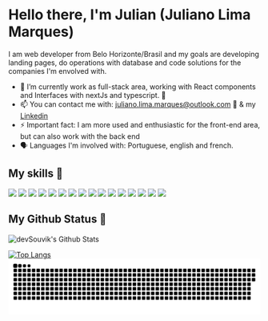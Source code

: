 # Hello there, I'm Julian (Juliano Lima Marques)

 I am web developer from Belo Horizonte/Brasil and my goals are developing landing pages, do operations with database and code solutions for the companies I'm envolved with.

- 🌱 I’m currently work as full-stack area, working with React components and Interfaces with nextJs and typescript. 💼
- 📫 You can contact me with: [juliano.lima.marques@outlook.com](mailto:juliano.lima.marques@outlook.com) 📧 & my [Linkedin](https://www.linkedin.com/in/juliano-marques-2195651b4/) 
- ⚡ Important fact: I am more used and enthusiastic for the front-end area, but can also work with the back end 
- 🗣️ Languages I'm involved with: Portuguese, english and french.

## My skills 🚀

![](https://img.shields.io/badge/HTML5-E34F26?style=for-the-badge&logo=html5&logoColor=white)
![](https://img.shields.io/badge/JavaScript-F7DF1E?style=for-the-badge&logo=javascript&logoColor=black)
![](https://img.shields.io/badge/CSS3-1572B6?style=for-the-badge&logo=css3&logoColor=white)
![](https://img.shields.io/badge/NextJS-000?style=for-the-badge&logo=Next.js&logoColor=white)
![](https://img.shields.io/badge/React-20232A?style=for-the-badge&logo=react&logoColor=61DAFB)
![](https://img.shields.io/badge/Bootstrap-563D7C?style=for-the-badge&logo=bootstrap&logoColor=white)
![](https://img.shields.io/badge/Material--UI-0081CB?style=for-the-badge&logo=material-ui&logoColor=white)
![](https://img.shields.io/badge/TypeScript-0081CB?style=for-the-badge&logo=typescript&logoColor=white)
![](https://img.shields.io/badge/figma-0AC97F?style=for-the-badge&logo=figma&logoColor=white)
![](https://img.shields.io/badge/%F0%9F%92%85%20Styled_Components&Icons-pink?style=for-the-badge)
![](https://img.shields.io/badge/python-3670A0?style=for-the-badge&logo=python&logoColor=ffdd54)
![](https://img.shields.io/badge/django-%23092E20.svg?style=for-the-badge&logo=django&logoColor=white)
![](https://img.shields.io/badge/node.js-6DA55F?style=for-the-badge&logo=node.js&logoColor=white)
![](https://img.shields.io/badge/tailwindcss-%2338B2AC.svg?style=for-the-badge&logo=tailwind-css&logoColor=white)
![](https://img.shields.io/badge/postgres-%23316192.svg?style=for-the-badge&logo=postgresql&logoColor=white)
![](https://img.shields.io/badge/mysql-%2300f.svg?style=for-the-badge&logo=mysql&logoColor=white)

## My Github Status 🦸

<img align="center" src="https://github-readme-stats.vercel.app/api?username=julianthemarques&include_all_commits=true&count_private=true&show_icons=true&line_height=20&title_color=7A7ADB&icon_color=2234AE&text_color=D3D3D3&bg_color=0,000000,130F40" alt="devSouvik's Github Stats">

[![Top Langs](https://github-readme-stats.vercel.app/api/top-langs/?username=julianthemarques&layout=compact&text_color=daf7dc&bg_color=151515)](https://github.com/devSouvik/github-readme-stats)
![Snake animation](https://github.com/gbrogio/rafaballerini/blob/output/github-contribution-grid-snake.svg)
